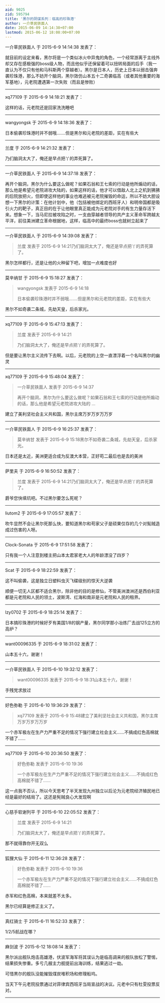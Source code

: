 ```yaml
---
aid: 9025
zid: 595794
title: '黑尔的阴谋系列：临高的珍珠港'
author: 一介草民铁面人
date: 2015-06-09 14:14:38+07:00
lastmod: 2015-06-12 18:08:00+07:00
---
```


一介草民铁面人 于 2015-6-9 14:14:38 发表了：

就目前的设定来看，黑尔将是一个类似冰火中异鬼的角色，一个经常游离于主线外却又存在感极强的boss级人物，而且他似乎还保留着可以扭转局面的后手（我一直认为不仅只有他和马科斯两个穿越者）。黑尔是日本人，历史上日本以弱击强奔袭珍珠港，那么不妨开个脑洞，黑尔效仿山本五十二奇袭临高（或者其他重要的海军基地），元老院遭遇第一次失败（而且是惨败）

---------

xq77109 于 2015-6-9 14:18:21 发表了：

这样的话，元老院还是回家洗洗睡吧

---------

wangyongsk 于 2015-6-9 14:18:36 发表了：

日本偷袭珍珠港时并不弱哦.......但是黑尔和元老院的差距，实在有些大

---------

兰度 于 2015-6-9 14:21:32 发表了：

乃们脑洞太大了，俺还是早点把丫的弄死算了。

---------

一介草民铁面人 于 2015-6-9 14:37:18 发表了：

再开个脑洞，黑尔为什么要这么做呢？如果石翁和王七索的行动是他所煽动的话，那么他是希望元老院进攻大陆的，如果这样的话，他才可以借敌人北上之机到狒狒的后院放把火，但即使这样他的事业也难逃被元老院摧毁的命运，所以不妨大胆设想一下黑尔的计策：在他计划中，他（包括被他绑定的西班牙人）和明帝国都是吸引火力的靶子，真正目的在于让他眼里真正能成为元老院对手的有生力量存活下来。想象一下，当马尼拉被攻陷之时，一支由穿越者领导的共产主义革命军跨越太平洋，前往美洲建立革命根据地，这样，临高中的最终boss也就树立起来了

---------

一介草民铁面人 于 2015-6-9 14:39:08 发表了：

> 兰度 发表于 2015-6-9 14:21乃们脑洞太大了，俺还是早点把丫的弄死算了。



黑尔怎样都行，还是让他的火种留下吧，增加一点难度也好

---------

莫辛纳甘 于 2015-6-9 15:18:27 发表了：

> wangyongsk 发表于 2015-6-9 14:18
> 
> 日本偷袭珍珠港时并不弱哦.......但是黑尔和元老院的差距，实在有些大



黑尔不如奇袭二条城，先劫天皇，后杀家光。

---------

xq77109 于 2015-6-9 15:47:13 发表了：

> 兰度 发表于 2015-6-9 14:21
> 
> 乃们脑洞太大了，俺还是早点把丫的弄死算了。



但是要让黑尔主义流传下去啊。以后，元老院的上空一直漂浮着一个名叫黑尔的幽灵

---------

xq77109 于 2015-6-9 15:48:04 发表了：

> 一介草民铁面人 发表于 2015-6-9 14:37
> 
> 再开个脑洞，黑尔为什么要这么做呢？如果石翁和王七索的行动是他所煽动的话，那么他是希望元老院进攻大陆的 ...



建立了美利坚社会主义共和国，黑尔主席万岁万岁万万岁

---------

一介草民铁面人 于 2015-6-9 16:25:37 发表了：

> 莫辛纳甘 发表于 2015-6-9 15:18黑尔不如奇袭二条城，先劫天皇，后杀家光。



日本还是太近，美洲更适合成为反澳大本营，正好苟二最后也是去的美洲

---------

萨里夫 于 2015-6-9 16:50:52 发表了：

> 兰度 发表于 2015-6-9 14:21乃们脑洞太大了，俺还是早点把丫的弄死算了。



爵爷您快填坑吧。不过黑尔要怎么死呢？

---------

liutom2 于 2015-6-9 17:05:57 发表了：

吹牛显然不会让黑尔死那么快，要知道黑尔和苟家父子是硕果仅存的几个对髨贼造成过伤害的人呀。

---------

Clock-Sonata 于 2015-6-9 17:51:58 发表了：

只有我一个人注意到楼主把山本太君家老大人的年龄漂没了四岁？

---------

Scat 于 2015-6-9 18:22:59 发表了：

这不叫偷袭，这是独立日塑料虫灭飞碟级别的惊天大逆袭

顺便一切无人区都不适合黑尔，除非他的目的是修仙，不管美洲澳洲还是西伯利亚都是元老院和人民的领土，波斯湾、红海和南非是元老院和人民的租界。

---------

lzy0702 于 2015-6-9 18:25:14 发表了：

日本搞珍珠港的时候好歹有美国1/8的钢产量，黑尔同学那小冶炼厂去战125立方的高炉？

---------

want00096335 于 2015-6-9 18:31:02 发表了：

山本五十六，谢谢！

---------

一介草民铁面人 于 2015-6-10 19:32:12 发表了：

> want00096335 发表于 2015-6-9 18:31山本五十六，谢谢！



手残党求放过

---------

好色弥勒 于 2015-6-10 19:36:29 发表了：

> xq77109 发表于 2015-6-9 15:48建立了美利坚社会主义共和国，黑尔主席万岁万岁万万岁



一个赤军极左在生产力严重不足的情况下强行建立社会主义……不搞成红色高棉就不错了……

---------

xq77109 于 2015-6-10 20:36:50 发表了：

> 好色弥勒 发表于 2015-6-10 19:36
> 
> 一个赤军极左在生产力严重不足的情况下强行建立社会主义……不搞成红色高棉就不错了……



这一点我不否认，所以今天思考了半天发现九州独立以后沦为元老院经济殖民地已经是最好的结局了。这还是髡贼良心大发现啊

---------

心慈手软谢列平 于 2015-6-10 22:05:52 发表了：

> 兰度 发表于 2015-6-9 14:21
> 
> 乃们脑洞太大了，俺还是早点把丫的弄死算了。



那不就得靠你开无双么

---------

狐狸大仙 于 2015-6-11 12:36:28 发表了：

> 好色弥勒 发表于 2015-6-10 19:36
> 
> 一个赤军极左在生产力严重不足的情况下强行建立社会主义……不搞成红色高棉就不错了……



赤军和红色高棉，本来就差不太多。

黑尔已经算是修正主义了。

---------

真红骑士 于 2015-6-11 16:52:33 发表了：

1/2/5航战在哪？

---------

麻剑波 于 2015-6-12 18:08:14 发表了：

黑尔派出舰队炮击高雄港，伏波军海军将其误认为是临高调来的舰队放松了警惕，结果损失惨重。多亏几艘主力舰提前出海训练，结果逃过一劫。

可惜黒尔的舰队没能摧毁煤炭堆积场和修理船坞。

当天下午元老院投票通过对菲律宾西班牙当局宣战的决议。元老中只有杜雯投票反对。

---------


